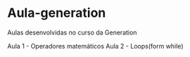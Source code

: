 # Aula-generation

Aulas desenvolvidas no curso da Generation

Aula 1 - Operadores matemáticos
Aula 2 - Loops(form while)
